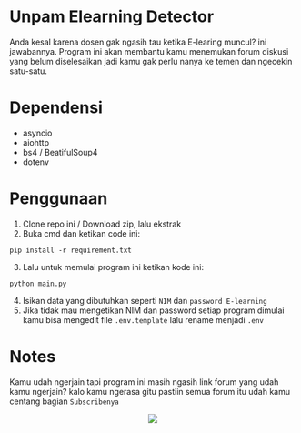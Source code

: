 # Unpam Elearning Detector
Anda kesal karena dosen gak ngasih tau ketika E-learing muncul? ini jawabannya. Program ini akan membantu kamu menemukan forum diskusi yang belum diselesaikan jadi kamu gak perlu nanya ke temen dan ngecekin satu-satu.

# Dependensi
- asyncio
- aiohttp
- bs4 / BeatifulSoup4
- dotenv

# Penggunaan

1. Clone repo ini / Download zip, lalu ekstrak
2. Buka cmd dan ketikan code ini:
```
pip install -r requirement.txt
```
3. Lalu untuk memulai program ini ketikan kode ini:
```
python main.py
```
4. Isikan data yang dibutuhkan seperti `NIM` dan `password E-learning`
5. Jika tidak mau mengetikan NIM dan password setiap program dimulai kamu bisa mengedit file `.env.template` lalu rename menjadi `.env`

# Notes
Kamu udah ngerjain tapi program ini masih ngasih link forum yang udah kamu ngerjain? kalo kamu ngerasa gitu pastiin semua forum itu udah kamu centang bagian `Subscribenya`

<p align="center">
  <img src="https://github.com/jokosantosi/unpam-elearning-detector/assets/92248772/46d45277-38e3-432e-b0f0-73eb208db0bd">
</p>
